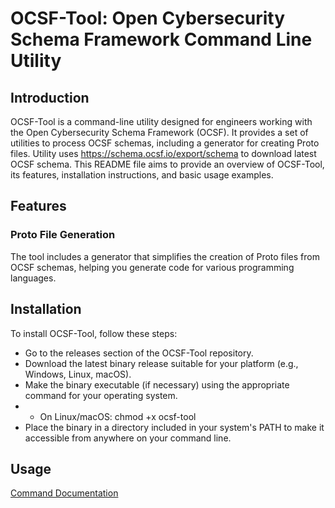 # OCSF-Tool: Open Cybersecurity Schema Framework Command Line Utility

## Introduction
OCSF-Tool is a command-line utility designed for engineers working with the Open Cybersecurity Schema Framework (OCSF). It provides a set of utilities to process OCSF schemas, including a generator for creating Proto files. Utility uses https://schema.ocsf.io/export/schema to download latest OCSF schema.
This README file aims to provide an overview of OCSF-Tool, its features, installation instructions, and basic usage examples.

## Features
### Proto File Generation
The tool includes a generator that simplifies the creation of Proto files from OCSF schemas, helping you generate code for various programming languages.

## Installation
To install OCSF-Tool, follow these steps:

- Go to the releases section of the OCSF-Tool repository.
- Download the latest binary release suitable for your platform (e.g., Windows, Linux, macOS).
- Make the binary executable (if necessary) using the appropriate command for your operating system.
- - On Linux/macOS: chmod +x ocsf-tool
- Place the binary in a directory included in your system's PATH to make it accessible from anywhere on your command line.

## Usage
[Command Documentation](docs/ocsf-tool.md)